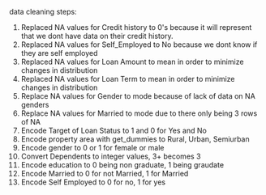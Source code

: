 data cleaning steps:
1. Replaced NA values for Credit history to 0's because it will represent that we dont have data on their credit history.
2. Replaced NA values for Self_Employed to No because we dont know if they are self employed
3. Replaced NA values for Loan Amount to mean in order to minimize changes in distribution
4. Replaced NA values for Loan Term to mean in order to minimize changes in distribution
5. Replace NA values for Gender to mode because of lack of data on NA genders
6. Replace NA values for Married to mode due to there only being 3 rows of NA
7. Encode Target of Loan Status to 1 and 0 for Yes and No
8. Encode property area with get_dummies to Rural, Urban, Semiurban
9. Encode gender to 0 or 1 for female or male
10. Convert Dependents to integer values, 3+ becomes 3
11. Encode education to 0 being non graduate, 1 being graudate
12. Encode Married to 0 for not Married, 1 for Married
13. Encode Self Employed to 0 for no, 1 for yes
